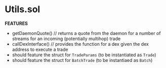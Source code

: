 # Utils.sol

**FEATURES**

- getDaemonQuote() // returns a quote from the daemon for a number of streams for an incoming (potentially multihop) trade
- callDexInterface() // provides the function for a dex given the dex address to execute a trade
- should feature the struct for `TradeParams` (to be instantiated as `Trade`)
- should feature the struct for `BatchTrade` (to be instantiaed as `Batch`)
